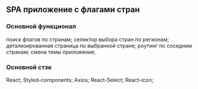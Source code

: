 ## SPA приложение с флагами стран


### Основной функционал
поиск флагов по странам;
селектор выбора стран по регионам;
детализированная страница по выбранной стране;
роутинг по соседним странам;
смена темы приложения;
### Основной стэк
React;
Styled-components;
Axios;
React-Select;
React-icon;